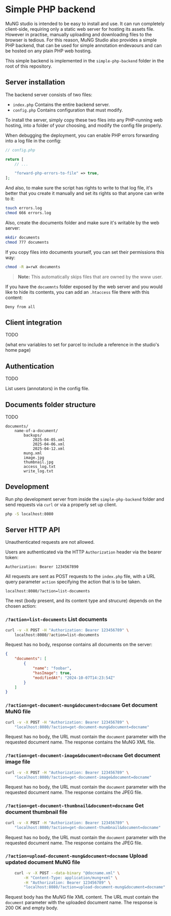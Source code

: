 # Simple PHP backend

MuNG studio is intended to be easy to install and use. It can run completely client-side, requiring only a static web server for hosting its assets file. However in practise, manually uploading and downloading files to the browser is tedious. For this reason, MuNG Studio also provides a simple PHP backend, that can be used for simple annotation endevaours and can be hosted on any plain PHP web hosting.

This simple backend is implemented in the `simple-php-backend` folder in the root of this repository.


## Server installation

The backend server consists of two files:

- `index.php` Contains the entire backend server.
- `config.php` Contains configuration that must modify.

To install the server, simply copy these two files into any PHP-running web hosting, into a folder of your choosing, and modify the config file properly.

When debugging the deployment, you can enable PHP errors forwarding into a log file in the config:

```php
// config.php

return [
    // ...

    "forward-php-errors-to-file" => true,
];
```

And also, to make sure the script has rights to write to that log file, it's better that you create it manually and set its rights so that anyone can write to it:

```bash
touch errors.log
chmod 666 errors.log
```

Also, create the documents folder and make sure it's writable by the web server:

```bash
mkdir documents
chmod 777 documents
```

If you copy files into documents yourself, you can set their permissions this way:

```bash
chmod -R a=rwX documents
```

> **Note:** This automatically skips files that are owned by the www user.

If you have the `docuemnts` folder exposed by the web server and you would like to hide its contents, you can add an `.htaccess` file there with this content:

```
Deny from all
```


## Client integration

TODO

(what env variables to set for parcel to include a reference in the studio's home page)


## Authentication

TODO

List users (annotators) in the config file.


## Documents folder structure

TODO

```
documents/
    name-of-a-document/
        backups/
            2025-04-05.xml
            2025-04-06.xml
            2025-04-12.xml
        mung.xml
        image.jpg
        thumbnail.jpg
        access_log.txt
        write_log.txt
```


## Development

Run php development server from inside the `simple-php-backend` folder and send requests via `curl` or via a properly set up client.

```bash
php -S localhost:8080
```


## Server HTTP API

Unauthenticated requests are not allowed.

Users are authenticated via the HTTP `Authorization` header via the bearer token:

```
Authorization: Bearer 1234567890
```

All requests are sent as POST requests to the `index.php` file, with a URL query parameter `action` specifying the action that is to be taken.

```
localhost:8080/?action=list-documents
```

The rest (body present, and its content type and strucure) depends on the chosen action:


### `/?action=list-documents` List documents

```bash
curl -v -X POST -H "Authorization: Bearer 123456789" \
    localhost:8080/?action=list-documents
```

Request has no body, response contains all documents on the server:

```json
{
    "documents": [
        {
            "name": "foobar",
            "hasImage": true,
            "modifiedAt": "2024-10-07T14:23:54Z"
        }
    ]
}
```


### `/?action=get-document-mung&document=docname` Get document MuNG file

```bash
curl -v -X POST -H "Authorization: Bearer 123456789" \
    "localhost:8080/?action=get-document-mung&document=docname"
```

Request has no body, the URL must contain the `document` parameter with the requested document name. The response contains the MuNG XML file.


### `/?action=get-document-image&document=docname` Get document image file

```bash
curl -v -X POST -H "Authorization: Bearer 123456789" \
    "localhost:8080/?action=get-document-image&document=docname"
```

Request has no body, the URL must contain the `document` parameter with the requested document name. The response contains the JPEG file.


### `/?action=get-document-thumbnail&document=docname` Get document thumbnail file

```bash
curl -v -X POST -H "Authorization: Bearer 123456789" \
    "localhost:8080/?action=get-document-thumbnail&document=docname"
```

Request has no body, the URL must contain the `document` parameter with the requested document name. The response contains the JPEG file.


### `/?action=upload-document-mung&document=docname` Upload updated document MuNG file

```bash
    curl -v -X POST --data-binary "@docname.xml" \
        -H "Content-Type: application/mung+xml" \
        -H "Authorization: Bearer 123456789" \
        "localhost:8080/?action=upload-document-mung&document=docname"
```

Request body has the MuNG file XML content. The URL must contain the `document` parameter with the uploaded document name. The response is 200 OK and empty body.
